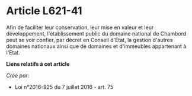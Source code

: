 # Article L621-41

Afin de faciliter leur conservation, leur mise en valeur et leur développement, l'établissement public du domaine national de
Chambord peut se voir confier, par décret en Conseil d'Etat, la gestion d'autres domaines nationaux ainsi que de domaines et
d'immeubles appartenant à l'Etat.

**Liens relatifs à cet article**

_Créé par_:

  - Loi n°2016-925 du 7 juillet 2016 - art. 75
